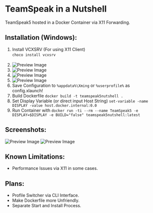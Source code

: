 # TeamSpeak in a Nutshell

TeamSpeak5 hosted in a Docker Container via X11 Forwarding.

## Installation (Windows):

1. Install VCXSRV (For using X11 Client) <br>
   ```choco install vcxsrv```<br><br>
2. ![Preview Image](assets/img/screenshot-1.png)
3. ![Preview Image](assets/img/screenshot-2.png)
4. ![Preview Image](assets/img/screenshot-3.png)
5. ![Preview Image](assets/img/screenshot-4.png)
6. Save Configuration to ``%appdata%\Xming`` or ``%userprofile%`` as config.xlaunch!
7. Build Dockerfile ``docker build -t teamspeak5nutshell .``
8. Set Display Variable (or direct input Host String) ``set-variable -name DISPLAY -value host.docker.internal:0.0``
9. Run Container with ``docker run -ti --rm --name TeamSpeak5 -e DISPLAY=$DISPLAY -e BUILD="false" teamspeak5nutshell:latest``

## Screenshots:

![Preview Image](assets/img/screenshot-volume-profile.png)
![Preview Image](assets/img/screenshot-container-console.png)

## Known Limitations:

- Performance Issues via X11 in some cases.

## Plans:

- Profile Switcher via CLI Interface.
- Make Dockerfile more Unfriendly.
- Separate Start and Install Process.